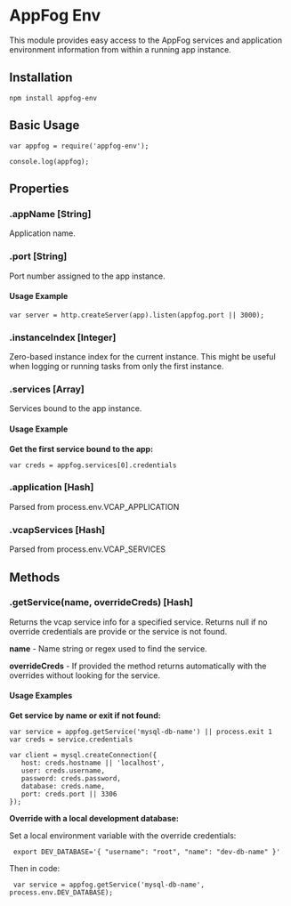 # AppFog Env

This module provides easy access to the AppFog services and application environment information from within a running app instance.

## Installation

    npm install appfog-env

## Basic Usage

    var appfog = require('appfog-env');

    console.log(appfog);

## Properties

### .appName [String]

Application name.

### .port [String]

Port number assigned to the app instance.

#### Usage Example

    var server = http.createServer(app).listen(appfog.port || 3000);

### .instanceIndex [Integer]

Zero-based instance index for the current instance. This might be useful when logging or running tasks from only the first instance.

### .services [Array]

Services bound to the app instance.

#### Usage Example

**Get the first service bound to the app:**

    var creds = appfog.services[0].credentials

### .application [Hash]

Parsed from process.env.VCAP_APPLICATION

### .vcapServices [Hash]

Parsed from process.env.VCAP_SERVICES

## Methods

### .getService(name, overrideCreds) [Hash]

Returns the vcap service info for a specified service. Returns null if  no override credentials are provide or the service is not found.

**name** - Name string or regex used to find the service.

**overrideCreds** - If provided the method returns automatically with the overrides without looking for the service.

#### Usage Examples

**Get service by name or exit if not found:**

    var service = appfog.getService('mysql-db-name') || process.exit 1
    var creds = service.credentials

    var client = mysql.createConnection({
       host: creds.hostname || 'localhost',
       user: creds.username,
       password: creds.password,
       database: creds.name,
       port: creds.port || 3306
    });

**Override with a local development database:**

Set a local environment variable with the override credentials:

     export DEV_DATABASE='{ "username": "root", "name": "dev-db-name" }'

Then in code:

     var service = appfog.getService('mysql-db-name', process.env.DEV_DATABASE);
